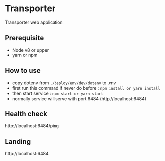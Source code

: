 # Transporter

Transporter web application

## Prerequisite
- Node v8 or upper
- yarn or npm

## How to use
- copy dotenv from `./deploy/env/dev/dotenv` to .env
- first run this command if never do before : `npm install or yarn install`
- then start service : `npm start or yarn start`
- normally service will serve with port 6484 (http://localhost:6484)

## Health check
http://localhost:6484/ping

## Landing
http://localhost:6484